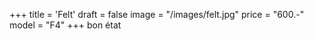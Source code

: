 +++
title = 'Felt'
draft = false
image = "/images/felt.jpg"
price = "600.-"
model = "F4"
+++
bon état





